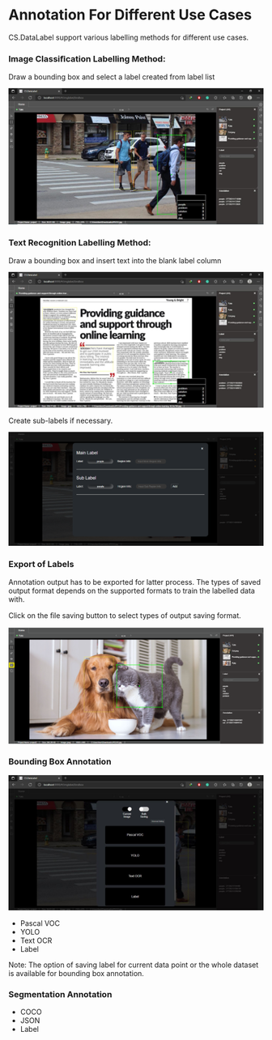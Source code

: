 # Annotation For Different Use Cases

CS.DataLabel support various labelling methods for different use cases.

### Image Classiﬁcation Labelling Method:

Draw a bounding box and select a label created from label list

![](../../.gitbook/assets/img14.jpg)

### Text Recognition Labelling Method:

Draw a bounding box and insert text into the blank label column

![](../../.gitbook/assets/img15.jpg)

Create sub-labels if necessary.

![](../../.gitbook/assets/select.png)

### **Export of Labels**

Annotation output has to be exported for latter process. The types of saved output format depends on the supported formats to train the labelled data with.

Click on the ﬁle saving button to select types of output saving format.

![](../../.gitbook/assets/save.png)

### Bounding Box Annotation

![](../../.gitbook/assets/img16.jpg)

* Pascal VOC
* YOLO
* Text OCR
* Label

Note: The option of saving label for current data point or the whole dataset is available for bounding box annotation.

### Segmentation Annotation

* COCO
* JSON
* Label



